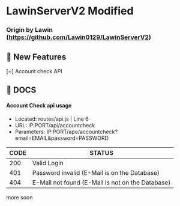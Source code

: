 # LawinServerV2 Modified
###  Origin by Lawin (https://github.com/Lawin0129/LawinServerV2)

## 📂 New Features

[+] Account check API

## 📄 DOCS

#### Account Check api usage

- Located: routes/api.js | Line 6
- URL: IP:PORT/api/accountcheck
- Parameters: IP:PORT/apo/accountcheck?email=EMAIL&password=PASSWORD

| CODE | STATUS                                           |
|------|--------------------------------------------------|
| 200  | Valid Login                                      |
| 401  | Password invalid (E-Mail is on the Database)     |
| 404  | E-Mail not found (E-Mail is not on the Database) |

more soon